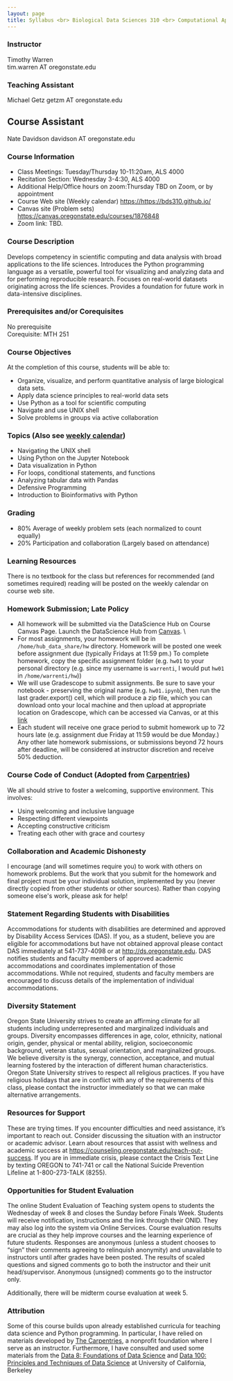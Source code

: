 ```yaml
---
layout: page
title: Syllabus <br> Biological Data Sciences 310 <br> Computational Approaches to Biological Data <br> Fall 2022, Oregon State University
---
```


### Instructor

Timothy Warren  
tim.warren AT oregonstate.edu

### Teaching Assistant

Michael Getz
getzm AT oregonstate.edu

## Course Assistant
Nate Davidson
davidson AT oregonstate.edu

### Course Information

- Class Meetings: Tuesday/Thursday 10-11:20am, ALS 4000
- Recitation Section: Wednesday 3-4:30, ALS 4000
- Additional Help/Office hours on zoom:Thursday TBD on Zoom, or by appointment
- Course Web site (Weekly calendar) <https://https://bds310.github.io/>
- Canvas site (Problem sets) <https://canvas.oregonstate.edu/courses/1876848>
- Zoom link: TBD.



### Course Description

Develops competency in scientific computing and data analysis with broad applications to the life sciences. Introduces the Python programming language as a versatile,
powerful tool for visualizing and analyzing data and for performing reproducible research. Focuses on real-world datasets originating across the life sciences. Provides a foundation for future work in data-intensive disciplines.


### Prerequisites and/or Corequisites

No prerequisite<br>
Corequisite: MTH 251



### Course Objectives

At the completion of this course, students will be able to:

- Organize, visualize, and perform quantitative analysis of large biological data sets.
- Apply data science principles to real-world data sets
- Use Python as a tool for scientific computing
- Navigate and use UNIX shell
- Solve problems in groups via active collaboration



### Topics (Also see [weekly calendar](./index.md))

- Navigating the UNIX shell
- Using Python on the Jupyter Notebook
- Data visualization in Python
- For loops, conditional statements, and functions
- Analyzing tabular data with Pandas
- Defensive Programming
- Introduction to Bioinformativs with Python



### Grading

- 80% Average of weekly problem sets (each normalized to count equally)
- 20% Participation and collaboration (Largely based on attendance)

### Learning Resources

There is no textbook for the class but references for recommended (and sometimes required) reading will be posted on the weekly calendar on course web site.

### Homework Submission; Late Policy

- All homework will be submitted via the DataScience Hub on Course Canvas Page. Launch the DataScience Hub from [Canvas](\(https://canvas.oregonstate.edu/courses/1896314/assignments/8967464). \
- For most assignments, your homework will be in `/home/hub_data_share/hw` directory. Homework will be posted one week before assignment due (typically Fridays at 11:59 pm.) To complete homework, copy the specific assignment folder (e.g. `hw01` to your personal directory (e.g. since my username is `warrenti`, I would put `hw01` in  `/home/warrenti/hw`)) 
- We will use Gradescope to submit assignments. Be sure to save your notebook - preserving the original name (e.g. `hw01.ipynb`), then run the last grader.export() cell, which will produce a zip file, which you can download onto your local machine and then upload at appropriate location on Gradescope, which can be accessed via Canvas, or at this [link](https://www.gradescope.com/courses/432157)
- Each student will receive one grace period to submit homework up to 72 hours late (e.g. assignment due Friday at 11:59 would be due Monday.) Any other late homework submissions, or submissions beyond 72 hours after deadline, will be considered at instructor discretion and receive 50% deduction.

### Course Code of Conduct (Adopted from [Carpentries](https://docs.carpentries.org/topic_folders/policies/code-of-conduct.html))

We all should strive to foster a welcoming, supportive environment. This involves:
<ul>
    <li>Using welcoming and inclusive language</li>
    <li>Respecting different viewpoints</li>
    <li>Accepting constructive criticism</li>
    <li>Treating each other with grace and courtesy</li>
    </ul>



### Collaboration and Academic Dishonesty

I encourage (and will sometimes require you) to work with others on homework problems. But the work that you submit for the homework and final project must be your individual solution, implemented by you (never directly copied from other students or other sources). Rather than copying someone else's work, please ask for help!

### Statement Regarding Students with Disabilities

Accommodations for students with disabilities are determined and approved by Disability Access Services (DAS). If you, as a student, believe you are eligible for accommodations but have not obtained approval please contact DAS immediately at 541-737-4098 or at <http://ds.oregonstate.edu>. DAS notifies students and faculty members of approved academic accommodations and coordinates implementation of those accommodations. While not required, students and faculty members are encouraged to discuss details of the implementation of individual accommodations.

### Diversity Statement

Oregon State University strives to create an affirming climate for all students including underrepresented and marginalized individuals and groups. Diversity encompasses differences in age, color, ethnicity, national origin, gender, physical or mental ability, religion, socioeconomic background, veteran status, sexual orientation, and marginalized groups. We believe diversity is the synergy, connection, acceptance, and mutual learning fostered by the interaction of different human characteristics. 
Oregon State University strives to respect all religious practices. If you have religious holidays that are in conflict with any of the requirements of this class, please contact the instructor immediately so that we can make alternative arrangements.  


### Resources for Support

These are trying times. If you encounter difficulties and need assistance, it’s important to reach out. Consider discussing the situation with an instructor or academic advisor. Learn about resources that assist with wellness and academic success at <https://counseling.oregonstate.edu/reach-out-success>. If you are in immediate crisis, please contact the Crisis Text Line by texting OREGON to 741-741 or call the National Suicide Prevention Lifeline at 1-800-273-TALK (8255).


### Opportunities for Student Evaluation

The online Student Evaluation of Teaching system opens to students the Wednesday of week 8 and closes the Sunday before Finals Week. Students will receive notification, instructions and the link through their ONID. They may also log into the system via Online Services. Course evaluation results are crucial as they help improve courses and the learning experience of future students. Responses are anonymous (unless a student chooses to “sign” their comments agreeing to relinquish anonymity) and unavailable to instructors until after grades have been posted. The results of scaled questions and signed comments go to both the instructor and their unit head/supervisor. Anonymous (unsigned) comments go to the instructor only. 

Additionally, there will be midterm course evaluation at week 5.


### Attribution


Some of this course builds upon already established curricula for teaching data science and Python programming. In particular, I have relied on materials developed by [The Carpentries](https://carpentries.org/), a nonprofit foundation where I serve as an instructor. Furthermore, I have consulted and used some materials from the [Data 8: Foundations of Data Science](http://data8.org/) and [Data 100: Principles and Techniques of Data Science](https://ds100.org/) at University of California, Berkeley




